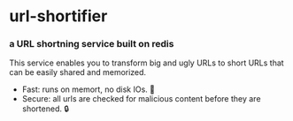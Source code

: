 # url-shortifier
### a URL shortning service built on redis

This service enables you to transform big and ugly URLs to short URLs that can be easily shared and memorized. 

- Fast: runs on memort, no disk IOs. :rocket:
- Secure: all urls are checked for malicious content before they are shortened. :lock:
